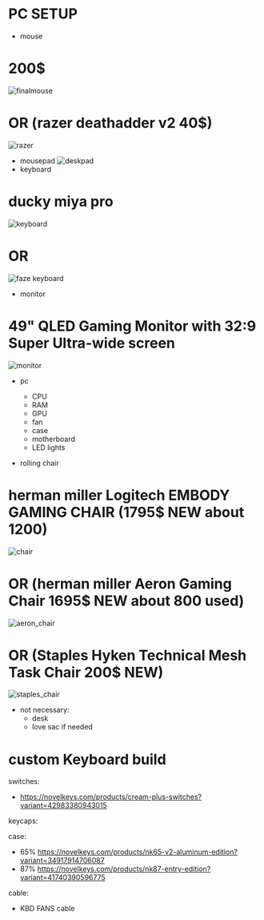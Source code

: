 # PC SETUP

- mouse
# 200$
![finalmouse](https://user-images.githubusercontent.com/60161432/167678929-dd27be75-d286-4957-9b59-37f28770ec1c.png)
# OR (razer deathadder v2 40$)
![razer](https://user-images.githubusercontent.com/60161432/167933559-f12fac59-c443-4794-b874-d3e61696e5de.png)
- mousepad
![deskpad](https://user-images.githubusercontent.com/60161432/167932327-231b4ff5-6779-40a6-b762-4850b717baa4.png)
- keyboard
# ducky miya pro
![keyboard](https://user-images.githubusercontent.com/60161432/167679283-4baf889f-53fc-43d2-b0e3-f110032137a0.png)

# OR

![faze keyboard](https://user-images.githubusercontent.com/60161432/167697567-a17e4b31-5117-4848-8484-0b2cecdca00b.png)
- monitor
# 49" QLED Gaming Monitor with 32:9 Super Ultra-wide screen
![monitor](https://user-images.githubusercontent.com/60161432/167681552-08b9274b-2f39-4d19-9272-afc2d9288442.png)
- pc

  - CPU
  - RAM
  - GPU
  - fan
  - case
  - motherboard
  - LED lights
- rolling chair
# herman miller Logitech EMBODY GAMING CHAIR (1795$ NEW about 1200)
![chair](https://user-images.githubusercontent.com/60161432/167680491-cdf305da-18bf-4e09-8c69-7379f9ec67f3.png)
# OR (herman miller Aeron Gaming Chair 1695$ NEW about 800 used)
![aeron_chair](https://user-images.githubusercontent.com/60161432/167929748-0ba8baea-bbb5-424a-b35d-296b1463b1b9.png)
# OR (Staples Hyken Technical Mesh Task Chair 200$ NEW)
![staples_chair](https://user-images.githubusercontent.com/60161432/167930154-9f369231-ef2b-4464-bccf-1077fbe024fe.png)
- not necessary:
  - desk
  - love sac if needed


# custom Keyboard build
switches:
- https://novelkeys.com/products/cream-plus-switches?variant=42983380943015

keycaps:


case:
- 65% https://novelkeys.com/products/nk65-v2-aluminum-edition?variant=34917914706087
- 87% https://novelkeys.com/products/nk87-entry-edition?variant=41740390596775

cable:
- KBD FANS cable


